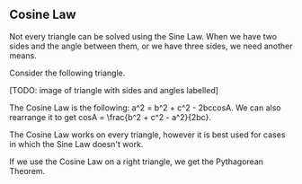Cosine Law
-------

Not every triangle can be solved using the Sine Law. When we have two sides and the angle between them, or we have three sides, we need another means.

Consider the following triangle.

[TODO: image of triangle with sides and angles labelled]

The Cosine Law is the following: a^2 = b^2 + c^2 - 2bccosA. We can also rearrange it to get cosA = \frac{b^2 + c^2 - a^2}{2bc}.

The Cosine Law works on every triangle, however it is best used for cases in which the Sine Law doesn't work.

If we use the Cosine Law on a right triangle, we get the Pythagorean Theorem.